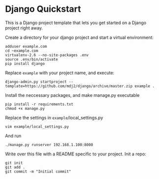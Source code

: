 # Django Quickstart
This is a Django project template that lets you get started on a Django project right away.

Create a directory for your django project and start a virtual environment:

    adduser example.com
    cd ~example.com
    virtualenv-2.6 --no-site-packages .env
    source .env/bin/activate
    pip install django

Replace `example` with your project name, and execute:

    django-admin.py startproject --template=https://github.com/mdj2/django/archive/master.zip example .

Install the neccessary packages, and make manage.py executable

    pip install -r requirements.txt
    chmod +x manage.py

Replace the settings in `example`/local_settings.py

    vim example/local_settings.py

And run

    ./manage.py runserver 192.168.1.100:8000

Write over this file with a README specific to your project. Init a repo:

    git init
    git add .
    git commit -m "Initial commit"


